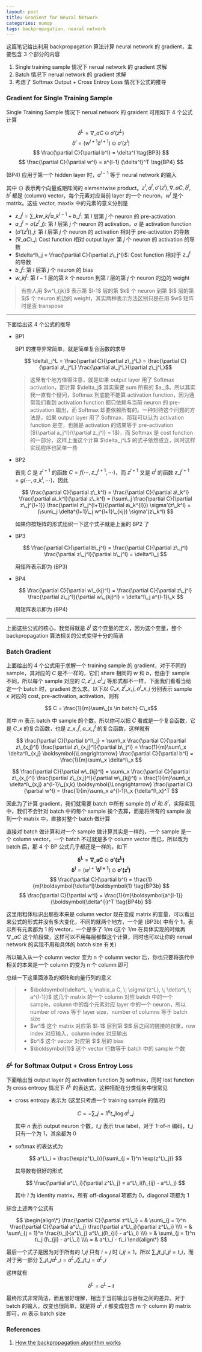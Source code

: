 ```yaml
---
layout: post
title: Gradient for Neural Network
categories: numop
tags: backpropagation, neural network
---
```


这篇笔记给出利用 backpropagation 算法计算 neural network 的 gradient，主要包含 3 个部分的内容

1. Single training sample 情况下 nerual network 的 gradient 求解
2. Batch 情况下 nerual network 的 gradient 求解
3. 考虑了 Softmax Output + Cross Entroy Loss 情况下公式的推导

### Gradient for Single Training Sample

Single Training Sample 情况下 nerual network 的 graident 可用如下 4 个公式计算

$$ \delta^L = \nabla\_a C \odot \sigma'(z^L) \tag{BP1} $$
$$ \delta^l = (w^{l+1} \delta^{l+1}) \odot \sigma'(z^l) \tag{BP2} $$
$$ \frac{\partial C}{\partial b^l} = \delta^l \tag{BP3} $$
$$ \frac{\partial C}{\partial w^l} = a^{l-1} {\delta^l}^T \tag{BP4} $$

(BP4) 应用于第一个 hidden layer 时，$a^{l-1}$ 等于 neural network 的输入

其中 $\odot$ 表示两个向量或矩阵间的 elementwise product。$z^l, a^l, \sigma'(z^l), \nabla\_a C, \delta^l, b^l$ 都是 (column) vector，每个元素对应当前 layer 的一个 neuron，$w^l$ 是个 matrix。这些 vector, maxtix 中的元素的意义分别是

* $z\_j^l = \sum\_k w\_{kj}^l a\_k^{l - 1} + b\_j^l$: 第 $l$ 层第 $j$ 个 neuron 的 pre-activation
* $a\_j^l = \sigma(z^l\_j)$: 第 $l$ 层第 $j$ 个 neuron 的 activation，$\sigma$ 是 activation function
* $(\sigma'(z^l))\_j$: 第 $l$ 层第 $j$ 个 neuron 的 activation 相对于 pre-activation 的导数
* $(\nabla\_a C)\_j$: Cost function 相对 output layer 第 $j$ 个 neuron 的 activation 的导数
* $\delta^l\_j = \frac{\partial C}{\partial z\_j^l}$: Cost function 相对于 $z\_j^l$ 的导数
* $b\_j^l$: 第 $l$ 层第 $j$ 个 neuron 的 bias
* $w\_{kj}^l$: 第 $l-1$ 层的第 $k$ 个 neuron 到第 $l$ 层的第 $j$ 个 neuron 的边的 weight

<blockquote>
有些人用 $w^l_{jk}$ 表示第 $l-1$ 层的第 $k$ 个 neuron 到第 $l$ 层的第 $j$ 个 neuron 的边的 weight，其实两种表示方法区别只是在用 $w$ 矩阵时是否 transpose
</blockquote>

----------

下面给出这 4 个公式的推导

* BP1

    BP1 的推导非常简单，就是简单复合函数的求导

    $$ \delta\_j^L = \frac{\partial C}{\partial z\_j^L} = \frac{\partial C}{\partial a\_j^L} \frac{\partial a\_j^L}{\partial z\_j^L}$$

    <blockquote>
    这里有个地方值得注意，就是如果 output layer 用了 Softmax activation，那计算 $\delta_j$ 其实需要 sum 所有的 $a_j$。所以其实我一直有个疑问，Softmax 到底能不能算 activation function，因为通常我们看到 activation function 都只依赖与当前 neuron 的 pre-activation 输出，而 Softmax 却要依赖所有的。一种对待这个问题的方法是，如果 output layer 用了 Softmax，那我可以认为 activation function 是空，也就是 activation 的结果等于 pre-activation (${\partial a_j^l}/{\partial z_j^l} = 1$)，而 Softmax 是 cost function 的一部分，这样上面这个计算 $\delta_j^L$ 的式子依然成立，同时这样实现程序也简单一些
    </blockquote>

* BP2

    首先 $C$ 是 $z^{l+1}$ 的函数 $C = f(\cdots, z\_{j}^{l+1}, \cdots)$，而 $z^{l+1}$ 又是 $a^l$ 的函数 $z\_j^{l+1} = g(\cdots, a\_k^{l}, \cdots)$，因此

    $$ \frac{\partial C}{\partial z\_k^l} = \frac{\partial C}{\partial a\_k^l} \frac{\partial a\_k^l}{\partial z\_k^l} = (\sum\_j \frac{\partial C}{\partial z\_j^{l+1}} \frac{\partial z\_j^{l+1}}{\partial a\_k^{l}}) \sigma'(z\_k^l) = (\sum\_j \delta^{l+1}\_j w^{l+1}\_{kj}) \sigma'(z\_k^l) $$

    如果你按矩阵的形式组织一下这个式子就是上面的 BP2 了

* BP3

    $$ \frac{\partial C}{\partial b\_j^l} = \frac{\partial C}{\partial z\_j^l} \frac{\partial z\_j^l}{\partial b\_j^l} = \delta^l\_j $$

    用矩阵表示即为 (BP3)

* BP4

    $$ \frac{\partial C}{\partial w\_{kj}^l} = \frac{\partial C}{\partial z\_j^l} \frac{\partial z\_j^l}{\partial w\_{kj}^l} = \delta^l\_j a^{l-1}\_k $$

    用矩阵表示即为 (BP4)

----------

上面这些公式的核心，我觉得就是 $\delta^l$ 这个变量的定义，因为这个变量，整个 backpropagation 算法相关的公式变得十分的简洁

### Batch Gradient

上面给出的 4 个公式用于求解一个 training sample 的 gradient，对于不同的 sample，其对应的 $C$ 是不一样的，它们 share 相同的 $w$ 和 $b$，但由于 sample 不同，所以每个 sample 对应的 $C, z^l\_j, a^l\_j$ 等形式都不一样，下面我们看看当给定一个 batch 时，gradient 怎么求。以下以 $C\_x, z^l\_{x,j}, a^l\_{x,j}$ 分别表示 sample $x$ 对应的 cost, pre-activation, activation，则有

$$ C = \frac{1}{m}\sum\_{x \in batch} C\_x$$

其中 $m$ 表示 batch 中 sample 的个数。所以你可以把 $C$ 看成是一个复合函数，它是 $C\_x$ 的复合函数，也是 $z\_{x,j}^l, a\_{x,j}^l$ 的复合函数，这样就有

$$ \frac{\partial C}{\partial b^l\_j} = \sum\_x \frac{\partial C}{\partial z\_{x,j}^l} \frac{\partial z\_{x,j}^l}{\partial b\_j^l} = \frac{1}{m}\sum\_x \delta^l\_{x,j} \boldsymbol{\Longrightarrow} \frac{\partial C}{\partial b^l} = \frac{1}{m}\sum\_x \delta^l\_x $$

$$ \frac{\partial C}{\partial w\_{kj}^l} = \sum\_x \frac{\partial C}{\partial z\_{x,j}^l} \frac{\partial z\_{x,j}^l}{\partial w\_{kj}^l} = \frac{1}{m}\sum\_x \delta^l\_{x,j} a^{l-1}\_{x,k} \boldsymbol{\Longrightarrow} \frac{\partial C}{\partial w^l} = \frac{1}{m}\sum\_x a^{l-1}\_x {\delta^l\_x}^T $$

因此为了计算 gradient，我们就需要 batch 中所有 sample 的 $a^l$ 和 $\delta^l$，实际实现中，我们不会针对 batch 中的每个 sample 挨个去算，而是将所有的 sample 放到一个 matrix 中，直接对整个 batch 做计算

直接对 batch 做计算和对一个 sample 做计算其实是一样的，一个 sample 是一个 column vector，一个 batch 不过就是多个 column vector 而已，所以改为 batch 后，那 4 个 BP 公式几乎都还是一样的，如下

$$ \boldsymbol{\delta^L} = \boldsymbol{\nabla\_a C} \odot \boldsymbol{\sigma'(z^L)} \tag{BP1b} $$
$$ \boldsymbol{\delta^l} = (w^{l+1} \boldsymbol{\delta^{l+1}}) \odot \boldsymbol{\sigma'(z^l)} \tag{BP2b} $$
$$ \frac{\partial C}{\partial b^l} = \frac{1}{m}\boldsymbol{\delta^l}\boldsymbol{1} \tag{BP3b} $$
$$ \frac{\partial C}{\partial w^l} = \frac{1}{m}\boldsymbol{a^{l-1}} {\boldsymbol{\delta^l}}^T \tag{BP4b} $$

这里用粗体标识出那些本来是 column vector 现在变成 matrix 的变量，可以看出来公式的形式并没有多大变化，不同的就两个地方，一个是 (BP3b) 中有个 $\boldsymbol{1}$，表示所有元素都为 1 的 vector，一个是多了 $1/m$ (这个 $1/m$ 在具体实现的时候再 $\nabla\_a C$ 这个阶段做，这样可以不用每层都做这个计算，同时也可以让你的 nerual network 的实现不用和具体的 batch size 有关)

所以输入从一个 column vector 变为 n 个 column vector 后，你也只要将迭代中相关的本来是一个 column 的变为 n 个 column 即可

总结一下这里面涉及的矩阵和向量行列的意义

<blockquote>
<ul>
<li>$\boldsymbol{\delta^L, \; \nabla_a C, \; \sigma'(z^L), \; \delta^l, \; a^{l-1}}$ 这几个 matrix 的一个 column 对应 batch 中的一个 sample，column 中的每个元素对应 layer 中的一个 neuron，所以 number of rows 等于 layer size，number of columns 等于 batch size</li>
<li>$w^l$ 这个 matrix 对应第 $l-1$ 层到第 $l$ 层之间的链接的权重，row index 对应输入，column index 对应输出</li>
<li>$b^l$ 这个 vector 对应第 $l$ 层的 bias</li>
<li>$\boldsymbol{1}$ 这个 vector 行数等于 batch 中的 sample 个数</li>
</ul>
</blockquote>

### $\delta^L$ for Softmax Output + Cross Entroy Loss

下面给出当 output layer 的 activation function 为 softmax，同时 lost function 为 cross entropy 情况下 $\delta^L$ 的表达式，这种搭配在分类任务中很常见

* cross entropy 表示为 (这里只考虑一个 training sample 的情况)

    $$ C = - \sum\_{j = 1}^n t\_j \log a^L\_j $$

    其中 $n$ 表示 output neuron 个数，$t\_j$ 表示 true label，对于 1-of-n 编码，$t\_j$ 只有一个为 1，其余都为 0

* softmax 的表达式为

    $$ a^L\_i = \frac{\exp(z^L\_i)}{\sum\_{j = 1}^n \exp(z^L\_j)} $$

    其导数有很好的形式

    $$ \frac{\partial a^L\_i}{\partial z^L\_j} = a^L\_i(I\_{ij} - a^L\_j) $$

    其中 $I$ 为 identity matrix，所有 off-diagonal 项都为 0，diagonal 项都为 1

综合上述两个公式有

$$
\begin{align\*}
\frac{\partial C}{\partial z^L\_i} = & \sum\_{j = 1}^n \frac{\partial C}{\partial a^L\_j} \frac{\partial a^L\_j}{\partial z^L\_i} \\\\
= & \sum\_{j = 1}^n \frac{t\_j}{a^L\_j} a^L\_j(I\_{ji} - a^L\_i) \\\\
= & \sum\_{j = 1}^n t\_j (I\_{ji} - a^L\_i) \\\\
= & a^L\_i - t\_i
\end{align\*}
$$

最后一个式子是因为对于所有的 $I\_{ij}$ 只有 $i = j$ 时 $I\_{ij} = 1$，所以 $\sum\_j t\_j I\_{ji} = t\_i$，而对于另一部分 $\sum\_j t\_j a^L\_i = a^L\_i \sum\_j t\_j = a^L\_i$

这样就有

$$ \delta^L = a^L - t $$

最终形式非常简洁，而且很好理解，相当于当前输出与目标之间的差异。对于 batch 的输入，改变也很简单，就是将 $a^L, t$ 都变成包含 m 个 column 的 matrix 即可，$m$ 表示 batch size

### References

1. [How the backpropagation algorithm works](http://neuralnetworksanddeeplearning.com/chap2.html)
